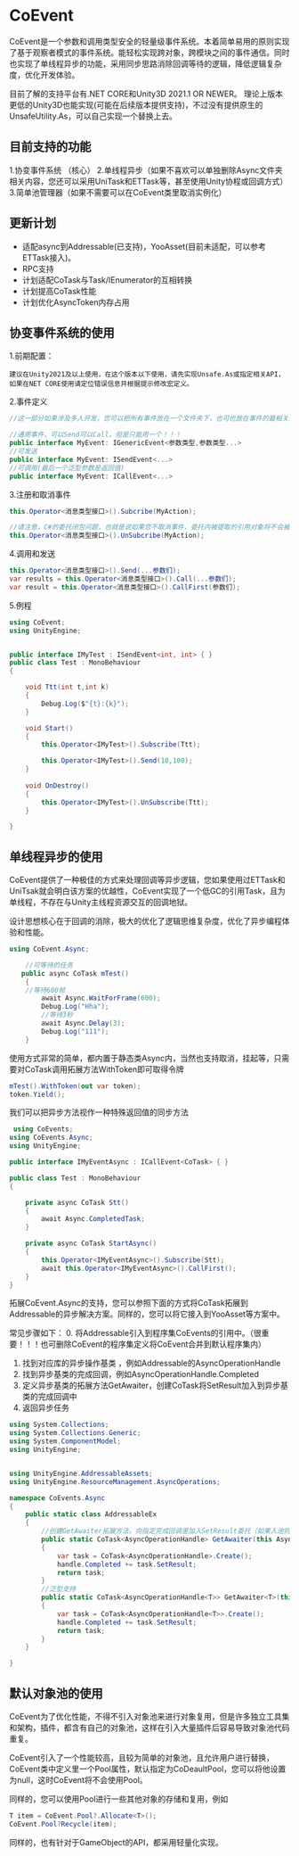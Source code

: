 # CoEvent

CoEvent是一个参数和调用类型安全的轻量级事件系统。本着简单易用的原则实现了基于观察者模式的事件系统。能轻松实现跨对象，跨模块之间的事件通信。同时也实现了单线程异步的功能，采用同步思路消除回调等待的逻辑，降低逻辑复杂度，优化开发体验。

目前了解的支持平台有.NET CORE和Unity3D 2021.1 OR NEWER。
理论上版本更低的Unity3D也能实现(可能在后续版本提供支持)，不过没有提供原生的UnsafeUtility.As，可以自己实现一个替换上去。
## 目前支持的功能
1.协变事件系统 （核心）
2.单线程异步（如果不喜欢可以单独删除Async文件夹相关内容，您还可以采用UniTask和ETTask等，甚至使用Unity协程或回调方式）
3.简单池管理器（如果不需要可以在CoEvent类里取消实例化）
## 更新计划
- 适配async到Addressable(已支持)，YooAsset(目前未适配，可以参考ETTask接入)。
- RPC支持
- 计划适配CoTask与Task/IEnumerator的互相转换
- 计划提高CoTask性能
- 计划优化AsyncToken内存占用

## 协变事件系统的使用

1.前期配置：
```
建议在Unity2021及以上使用，在这个版本以下使用，请先实现Unsafe.As或指定相关API，
如果在NET CORE使用请定位错误信息并根据提示修改宏定义。
```
2.事件定义
```csharp
//这一部分如果涉及多人开发，您可以把所有事件放在一个文件夹下，也可也放在事件的最相关处，这样做可以方便查阅

//通用事件，可以Send可以Call，但是只能用一个！！！
public interface MyEvent: IGenericEvent<参数类型,参数类型...>
//可发送
public interface MyEvent: ISendEvent<...>
//可调用(最后一个泛型参数是返回值)
public interface MyEvent: ICallEvent<...>
```


3.注册和取消事件
``` csharp
this.Operator<消息类型接口>().Subcribe(MyAction);

//请注意，C#的委托闭包问题，也就是说如果您不取消事件，委托内被提取的引用对象将不会被GC自动回收，这是C#委托常见的一个内存泄漏陷阱。
this.Operator<消息类型接口>().UnSubcribe(MyAction);
```

4.调用和发送
``` csharp
this.Operator<消息类型接口>().Send(...参数们);
var results = this.Operator<消息类型接口>().Call(...参数们);
var result = this.Operator<消息类型接口>().CallFirst(参数们);
```

5.例程
```csharp
using CoEvent;
using UnityEngine;


public interface IMyTest : ISendEvent<int, int> { }
public class Test : MonoBehaviour
{

    void Ttt(int t,int k)
    {
        Debug.Log($"{t}:{k}");
    }

    void Start()
    {
        this.Operator<IMyTest>().Subscribe(Ttt);

        this.Operator<IMyTest>().Send(10,100);
    }
    
    void OnDestroy()
    {
        this.Operator<IMyTest>().UnSubscribe(Ttt);
    }

}
```



## 单线程异步的使用

CoEvent提供了一种极佳的方式来处理回调等异步逻辑，您如果使用过ETTask和UniTsak就会明白该方案的优越性，CoEvent实现了一个低GC的引用Task，且为单线程，不存在与Unity主线程资源交互的回调地狱。

设计思想核心在于回调的消除，极大的优化了逻辑思维复杂度，优化了异步编程体验和性能。

```csharp
using CoEvent.Async;

    //可等待的任务
   public async CoTask mTest()
    {
    //等待600帧
        await Async.WaitForFrame(600);
        Debug.Log("Hha");
        //等待3秒
        await Async.Delay(3);
        Debug.Log("111");
    }

```
使用方式非常的简单，都内置于静态类Async内，当然也支持取消，挂起等，只需要对CoTask调用拓展方法WithToken即可取得令牌
```csharp
mTest().WithToken(out var token);
token.Yield();
```


我们可以把异步方法视作一种特殊返回值的同步方法

```csharp
 using CoEvents;
using CoEvents.Async;
using UnityEngine;

public interface IMyEventAsync : ICallEvent<CoTask> { }

public class Test : MonoBehaviour
{

    private async CoTask Stt()
    {
        await Async.CompletedTask;
    }

    private async CoTask StartAsync()
    {
        this.Operator<IMyEventAsync>().Subscribe(Stt);
        await this.Operator<IMyEventAsync>().CallFirst();
    }
}
```

拓展CoEvent.Async的支持，您可以参照下面的方式将CoTask拓展到Addressable的异步解决方案。同样的，您可以将它接入到YooAsset等方案中。

常见步骤如下：
0. 将Addressable引入到程序集CoEvents的引用中。（很重要！！！也可删除CoEvent的程序集定义将CoEvent合并到默认程序集内）
1. 找到对应库的异步操作基类 ，例如Addressable的AsyncOperationHandle
2. 找到异步基类的完成回调，例如AsyncOperationHandle.Completed
3. 定义异步基类的拓展方法GetAwaiter，创建CoTask将SetResult加入到异步基类的完成回调中
4. 返回异步任务

```csharp
using System.Collections;
using System.Collections.Generic;
using System.ComponentModel;
using UnityEngine;


using UnityEngine.AddressableAssets;
using UnityEngine.ResourceManagement.AsyncOperations;

namespace CoEvents.Async
{
    public static class AddressableEx 
    {
        //创建GetAwaiter拓展方法，向指定完成回调里加入SetResult委托（如果入池则消除重复GC）
        public static CoTask<AsyncOperationHandle> GetAwaiter(this AsyncOperationHandle handle)
        {
            var task = CoTask<AsyncOperationHandle>.Create();
            handle.Completed += task.SetResult;
            return task;
        }
        //泛型支持
        public static CoTask<AsyncOperationHandle<T>> GetAwaiter<T>(this AsyncOperationHandle<T> handle)
        {
            var task = CoTask<AsyncOperationHandle<T>>.Create();
            handle.Completed += task.SetResult;
            return task;
        }
    }

}
```
## 默认对象池的使用
CoEvent为了优化性能，不得不引入对象池来进行对象复用，但是许多独立工具集和架构，插件，都含有自己的对象池，这样在引入大量插件后容易导致对象池代码重复。

CoEvent引入了一个性能较高，且较为简单的对象池，且允许用户进行替换，CoEvent类中定义里一个Pool属性，默认指定为CoDeaultPool，您可以将他设置为null，这时CoEvent将不会使用Pool。

同样的，您可以使用Pool进行一些其他对象的存储和复用，例如
```csharp
T item = CoEvent.Pool?.Allocate<T>();
CoEvent.Pool?Recycle(item);
```
同样的，也有针对于GameObject的API，都采用轻量化实现。


